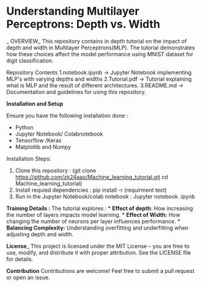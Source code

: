 # Understanding Multilayer Perceptrons: Depth vs. Width
_
OVERVIEW_
This repository contains in depth tutorial on the impact of depth and width in Multilayer Perceptrons(MLP). The tutorial demonstrates how these choices affect the model performance using MNIST dataset for digit classification.

Repository Contents
1.notebook.ipynb -> Jupyter Notebook implementing MLP's with varying depths and widths
2.Tutorial.pdf -> Tutorial explaining what is MLP and the result of different architectures.
3.README.md -> Documentation and guidelines for using this repository.

**Installation and Setup**

Ensure you have the following installation done :

* Python 
* Jupyter Notebook/ Colabnotebook
* Tensorflow /Keras
* Matplotlib and Numpy

Installation Steps:

1. Clone this repository : (git clone https://github.com/zk24aao/Machine_learning_tutorial.git
cd Machine_learning_tutorial)
2. Install requied dependencies : pip install -r (requirment text)
3. Run in the Jupyter Notebook/colab notebook : Jupyter notebook .ipynb

**Training  Details :**
The tutorial explores :
                  * **Effect of depth**: How increasing the number of layers impacts model learning.
                  * **Effect of Width:** How changing the number of neurons per layer influences performance.
                 * **Balancing Complexity:**  Understanding overfitting and underfitting when adjusting depth and width.


**License**_
This project is licensed under the MIT License – you are free to use, modify, and distribute it with proper attribution. See the LICENSE file for details.

**Contribution**
Contributions are welcome! Feel free to submit a pull request or open an issue.
 
